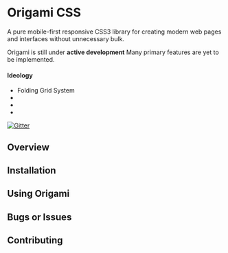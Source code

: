 # Origami CSS
A pure mobile-first responsive CSS3 library for creating modern web pages and interfaces without
unnecessary bulk.

Origami is still under **active development**
Many primary features are yet to be implemented.

#### Ideology
* Folding Grid System
*
*
*

[![Gitter](https://badges.gitter.im/Join%20Chat.svg)](https://gitter.im/chickencoder/origami?utm_source=badge&utm_medium=badge&utm_campaign=pr-badge&utm_content=badge)
## Overview

## Installation

## Using Origami

## Bugs or Issues

## Contributing
